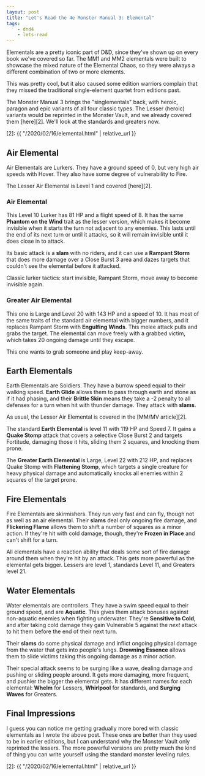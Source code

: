 ```yaml
---
layout: post
title: "Let's Read the 4e Monster Manual 3: Elemental"
tags:
    - dnd4
    - lets-read
---
```


Elementals are a pretty iconic part of D&D, since they've shown up on every book
we've covered so far. The MM1 and MM2 elementals were built to showcase the
mixed nature of the Elemental Chaos, so they were always a different combination
of two or more elements.

This was pretty cool, but it also caused some edition warriors complain that
they missed the traditional single-element quartet from editions past.

The Monster Manual 3 brings the "singlementals" back, with heroic, paragon and
epic variants of all four classic types. The Lesser (heroic) variants would be
reprinted in the Monster Vault, and we already covered them [here][2]. We'll
look at the standards and greaters now.


[2]: {{ "/2020/02/16/elemental.html" | relative_url }}

## Air Elemental

Air Elementals are Lurkers. They have a ground speed of 0, but very high air
speeds with Hover. They also have some degree of vulnerability to Fire.

The Lesser Air Elemental is Level 1 and covered [here][2].

### Air Elemental

This Level 10 Lurker has 81 HP and a flight speed of 8. It has the same
**Phantom on the Wind** trait as the lesser version, which makes it become
invisible when it starts the turn not adjacent to any enemies. This lasts until
the end of its next turn or until it attacks, so it will remain invisible until
it does close in to attack.

Its basic attack is a **slam** with no riders, and it can use a **Rampant
Storm** that does more damage over a Close Burst 3 area and dazes targets that
couldn't see the elemental before it attacked.

Classic lurker tactics: start invisible, Rampant Storm, move away to become
invisible again.

### Greater Air Elemental

This one is Large and Level 20 with 143 HP and a speed of 10. It has most of the
same traits of the standard air elemental with bigger numbers, and it replaces
Rampant Storm with **Engulfing Winds**. This melee attack pulls and grabs the
target. The elemental can move freely with a grabbed victim, which takes 20
ongoing damage until they escape.

This one wants to grab someone and play keep-away.

## Earth Elementals

Earth Elementals are Soldiers. They have a burrow speed equal to their walking
speed. **Earth Glide** allows them to pass through earth and stone as if it had
phasing, and their **Brittle Skin** means they take a -2 penalty to all defenses
for a turn when hit with thunder damage. They attack with **slams**.

As usual, the Lesser Air Elemental is covered in the [MM/MV article][2].

The standard **Earth Elemental** is level 11 with 119 HP and Speed 7. It gains a
**Quake Stomp** attack that covers a selective Close Burst 2 and targets
Fortitude, damaging those it hits, sliding them 2 squares, and knocking them
prone.

The **Greater Earth Elemental** is Large, Level 22 with 212 HP, and replaces
Quake Stomp with **Flattening Stomp**, which targets a single creature for heavy
physical damage and automatically knocks all enemies within 2 squares of the
target prone.

## Fire Elementals

Fire Elementals are skirmishers. They run very fast and can fly, though not as
well as an air elemental. Their **slams** deal only ongoing fire damage, and
**Flickering Flame** allows them to shift a number of squares as a minor
action. If they're hit with cold damage, though, they're **Frozen in Place** and
can't shift for a turn.

All elementals have a reaction ability that deals some sort of fire damage
around them when they're hit by an attack. This gets more powerful as the
elemental gets bigger. Lessers are level 1, standards Level 11, and Greaters
level 21.

## Water Elementals

Water elementals are controllers. They have a swim speed equal to their ground
speed, and are **Aquatic**. This gives them attack bonuses against non-aquatic
enemies when fighting underwater. They're **Sensitive to Cold**, and after
taking cold damage they gain Vulnerable 5 against the _next_ attack to hit them
before the end of their next turn.

Their **slams** do some physical damage and inflict ongoing physical damage from
the water that gets into people's lungs.  **Drowning Essence** allows them to
slide victims taking this ongoing damage as a minor action.

Their special attack seems to be surging like a wave, dealing damage and pushing
or sliding people around. It gets more damaging, more frequent, and pushier the
bigger the elemental gets. It has different names for each elemental: **Whelm**
for Lessers, **Whirlpool** for standards, and **Surging Waves** for Greaters.

## Final Impressions

I guess you can notice me getting gradually more bored with classic elementals
as I wrote the above post. These ones are better than they used to be in earlier
editions, but I can understand why the Monster Vault only reprinted the
lessers. The more powerful versions are pretty much the kind of thing you can
write yourself using the standard monster leveling rules.

[2]: {{ "/2020/02/16/elemental.html" | relative_url }}
